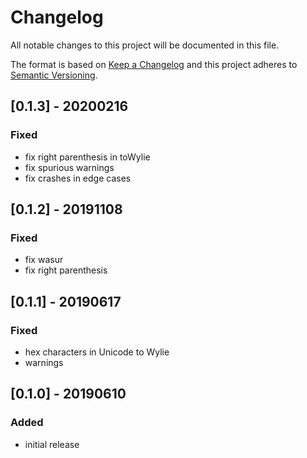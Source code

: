 # Changelog

All notable changes to this project will be documented in this file.

The format is based on [Keep a Changelog](http://keepachangelog.com/en/1.0.0/)
and this project adheres to [Semantic Versioning](http://semver.org/spec/v2.0.0.html).

## [0.1.3] - 20200216
### Fixed
 * fix right parenthesis in toWylie
 * fix spurious warnings
 * fix crashes in edge cases

## [0.1.2] - 20191108
### Fixed
 * fix wasur
 * fix right parenthesis

## [0.1.1] - 20190617
### Fixed
 * hex characters in Unicode to Wylie
 * warnings

## [0.1.0] - 20190610
### Added
 * initial release
